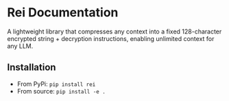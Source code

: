 # Rei Documentation

A lightweight library that compresses any context into a fixed 128-character encrypted string + decryption instructions, enabling unlimited context for any LLM.

## Installation

- From PyPi: `pip install rei`
- From source: `pip install -e .`
